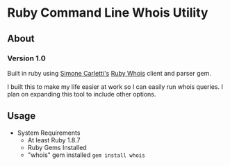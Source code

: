# Ruby Command Line Whois Utility

## About 
### Version 1.0

Built in ruby using [Simone Carletti's](http://www.simonecarletti.com/ "Simone Carletti") [Ruby Whois](http://www.ruby-whois.org/ "Ruby Whois") client and parser gem.

I built this to make my life easier at work so I can easily run whois queries. I plan on expanding this tool to include other options. 

## Usage

+ System Requirements
  - At least Ruby 1.8.7
  - Ruby Gems Installed
  - "whois" gem installed ``gem install whois``
